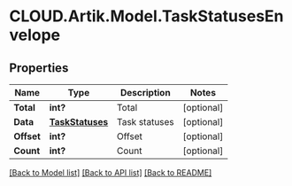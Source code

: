 # CLOUD.Artik.Model.TaskStatusesEnvelope
## Properties

Name | Type | Description | Notes
------------ | ------------- | ------------- | -------------
**Total** | **int?** | Total | [optional] 
**Data** | [**TaskStatuses**](TaskStatuses.md) | Task statuses | [optional] 
**Offset** | **int?** | Offset | [optional] 
**Count** | **int?** | Count | [optional] 

[[Back to Model list]](../README.md#documentation-for-models) [[Back to API list]](../README.md#documentation-for-api-endpoints) [[Back to README]](../README.md)

